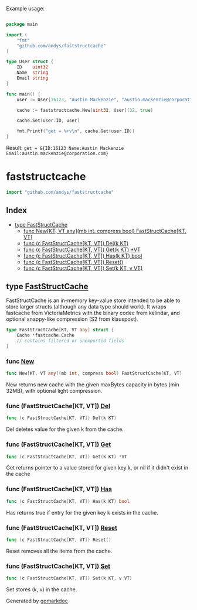 
Example usage:
```go

package main

import (
	"fmt"
	"github.com/andys/faststructcache"
)

type User struct {
	ID    uint32
	Name  string
	Email string
}

func main() {
	user := User{16123, "Austin Mackenzie", "austin.mackenzie@corporation.com"}

	cache := faststructcache.New[uint32, User](32, true)

	cache.Set(user.ID, user)

	fmt.Printf("get = %+v\n", cache.Get(user.ID))
}
```

Result: `get = &{ID:16123 Name:Austin Mackenzie Email:austin.mackenzie@corporation.com}`

<!-- gomarkdoc:embed:start -->

<!-- Code generated by gomarkdoc. DO NOT EDIT -->

# faststructcache

```go
import "github.com/andys/faststructcache"
```

## Index

- [type FastStructCache](<#type-faststructcache>)
  - [func New[KT, VT any](mb int, compress bool) FastStructCache[KT, VT]](<#func-new>)
  - [func (c FastStructCache[KT, VT]) Del(k KT)](<#func-faststructcachekt-vt-del>)
  - [func (c FastStructCache[KT, VT]) Get(k KT) *VT](<#func-faststructcachekt-vt-get>)
  - [func (c FastStructCache[KT, VT]) Has(k KT) bool](<#func-faststructcachekt-vt-has>)
  - [func (c FastStructCache[KT, VT]) Reset()](<#func-faststructcachekt-vt-reset>)
  - [func (c FastStructCache[KT, VT]) Set(k KT, v VT)](<#func-faststructcachekt-vt-set>)


## type [FastStructCache](<https://github.com/andys/faststructcache/blob/main/faststructcache.go#L14-L17>)

FastStructCache is an in\-memory key\-value store intended to be able to store larger structs \(although any data type should work\). It wraps fastcache from VictoriaMetrics with the binary codec from kelindar, and optional snappy\-like compression \(S2 from klauspost\).

```go
type FastStructCache[KT, VT any] struct {
    Cache *fastcache.Cache
    // contains filtered or unexported fields
}
```

### func [New](<https://github.com/andys/faststructcache/blob/main/faststructcache.go#L21>)

```go
func New[KT, VT any](mb int, compress bool) FastStructCache[KT, VT]
```

New returns new cache with the given maxBytes capacity in bytes \(min 32MB\), with optional light compression.

### func \(FastStructCache\[KT, VT\]\) [Del](<https://github.com/andys/faststructcache/blob/main/faststructcache.go#L45>)

```go
func (c FastStructCache[KT, VT]) Del(k KT)
```

Del deletes value for the given k from the cache.

### func \(FastStructCache\[KT, VT\]\) [Get](<https://github.com/andys/faststructcache/blob/main/faststructcache.go#L31>)

```go
func (c FastStructCache[KT, VT]) Get(k KT) *VT
```

Get returns pointer to a value stored for given key k, or nil if it didn't exist in the cache

### func \(FastStructCache\[KT, VT\]\) [Has](<https://github.com/andys/faststructcache/blob/main/faststructcache.go#L40>)

```go
func (c FastStructCache[KT, VT]) Has(k KT) bool
```

Has returns true if entry for the given key k exists in the cache.

### func \(FastStructCache\[KT, VT\]\) [Reset](<https://github.com/andys/faststructcache/blob/main/faststructcache.go#L50>)

```go
func (c FastStructCache[KT, VT]) Reset()
```

Reset removes all the items from the cache.

### func \(FastStructCache\[KT, VT\]\) [Set](<https://github.com/andys/faststructcache/blob/main/faststructcache.go#L26>)

```go
func (c FastStructCache[KT, VT]) Set(k KT, v VT)
```

Set stores \(k, v\) in the cache.



Generated by [gomarkdoc](<https://github.com/princjef/gomarkdoc>)


<!-- gomarkdoc:embed:end -->

